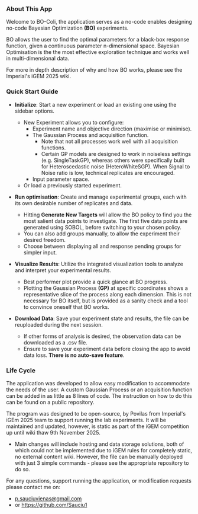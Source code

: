 ### About This App
Welcome to BO-Coli, the application serves as a no-code enables designing no-code Bayesian Optimization **(BO)** experiments.

BO allows the user to find the optimal parameters for a black-box response function, given a continuous parameter n-dimensional space. Bayesian Optimisation is the the most effective exploration technique and works well in multi-dimensional data.

For more in depth description of why and how BO works, please see the Imperial's iGEM 2025 wiki.

### Quick Start Guide
* **Initialize**: Start a new experiment or load an existing one using the sidebar options.
    * New Experiment allows you to configure:
        * Experiment name and objective direction (maximise or minimise).
        * The Gaussian Process and acquisition function.
            * Note that not all processes work well with all acquisition functions.
            * Certain GP models are designed to work in noiseless settings (e.g. SingleTaskGP), whereas others were specifically built for Heteroscedastic noise (HeteroWhiteSGP). When Signal to Noise ratio is low, technical replicates are encouraged. 
        * Input parameter space.
    * Or load a previously started experiment.
* **Run optimisation**: Create and manage experimental groups, each with its own desirable number of replicates and data.
    * Hitting **Generate New Targets** will allow the BO policy to find you the most salient data points to investigate. The first five data points are generated using SOBOL, before switching to your chosen policy.
    * You can also add groups manually, to allow the experiment their desired freedom.
    * Choose between displaying all and response pending groups for simpler input.
* **Visualize Results**: Utilize the integrated visualization tools to analyze and interpret your experimental results.
    * Best performer plot provide a quick glance at BO progress.
    * Plotting the Gaussian Process **(GP)** at specific coordinates shows a representative slice of the process along each dimension. This is not necessary for BO itself, but is provided as a sanity check and a tool to convince oneself that BO works.

* **Download Data**: Save your experiment state and results, the file can be reuploaded during the next session.
    * If other forms of analysis is desired, the observation data can be downloaded as a .csv file.
    * Ensure to save your experiment data before closing the app to avoid data loss. **There is no auto-save feature**.
    

### Life Cycle
The application was developed to allow easy modification to accommodate the needs of the user. A custom Gaussian Process or an acquisition function can be added in as little as 8 lines of code. The instruction on how to do this can be found on a public repository.

The program was designed to be open-source, by Povilas from Imperial's iGEm 2025 team to support running the lab experiments. 
It will be maintained and updated, however, is static as part of the iGEM competition up until wiki thaw 9th November 2025.
* Main changes will include hosting and data storage solutions, both of which could not be implemented due to iGEM rules for completely static, no external content wiki. However, the file can be manually deployed with just 3 simple commands - please see the appropriate repository to do so. 

For any questions, support running the application, or modification requests please contact me on:
* p.sauciuvienas@gmail.com
* or https://github.com/Sauciu1